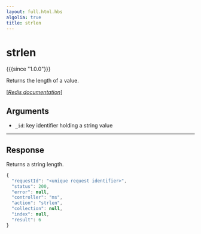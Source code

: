 ```yaml
---
layout: full.html.hbs
algolia: true
title: strlen
---
```



# strlen

{{{since "1.0.0"}}}

Returns the length of a value.

[[_Redis documentation_]](https://redis.io/commands/strlen)


## Arguments

* `_id`: key identifier holding a string value

---

## Response

Returns a string length.

```javascript
{
  "requestId": "<unique request identifier>",
  "status": 200,
  "error": null,
  "controller": "ms",
  "action": "strlen",
  "collection": null,
  "index": null,
  "result": 6
}
```
